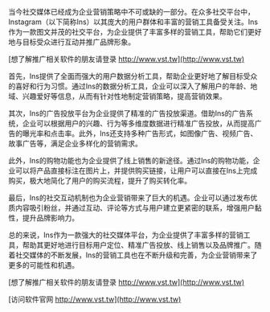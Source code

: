 当今社交媒体已经成为企业营销策略中不可或缺的一部分。在众多社交平台中，Instagram（以下简称Ins）以其庞大的用户群体和丰富的营销工具备受关注。Ins作为一款图文并茂的社交平台，为企业提供了丰富多样的营销工具，帮助它们更好地与目标受众进行互动并推广品牌形象。

[想了解推广相关软件的朋友请登录 http://www.vst.tw](http://www.vst.tw)

首先，Ins提供了全面而强大的用户数据分析工具，帮助企业更好地了解目标受众的喜好和行为习惯。通过Ins的数据分析工具，企业可以深入了解用户的年龄、地域、兴趣爱好等信息，从而有针对性地制定营销策略，提高营销效果。

其次，Ins的广告投放平台为企业提供了精准的广告投放渠道。借助Ins的广告系统，企业可以根据用户的兴趣、行为等多维度数据进行精准广告投放，从而提高广告的曝光率和点击率。此外，Ins还支持多种广告形式，如图像广告、视频广告、故事广告等，满足企业多样化的营销需求。

此外，Ins的购物功能也为企业提供了线上销售的新途径。通过Ins的购物功能，企业可以将产品直接标注在图片上，并提供购买链接，让用户可以直接在Ins上完成购买，极大地简化了用户的购买流程，提升了购买转化率。

最后，Ins的社交互动机制也为企业营销带来了巨大的机遇。企业可以通过发布优质内容吸引粉丝，并通过互动、评论等方式与用户建立更紧密的联系，增强用户黏性，提升品牌影响力。

总的来说，Ins作为一款强大的社交媒体平台，为企业提供了丰富多样的营销工具，帮助其更好地进行目标用户定位、精准广告投放、线上销售以及品牌推广。随着社交媒体的不断发展，Ins的营销工具也在不断升级和完善，为企业营销带来了更多的可能性和机遇。

[想了解推广相关软件的朋友请登录 http://www.vst.tw](http://www.vst.tw)


[访问软件官网 http://www.vst.tw](http://www.vst.tw)

